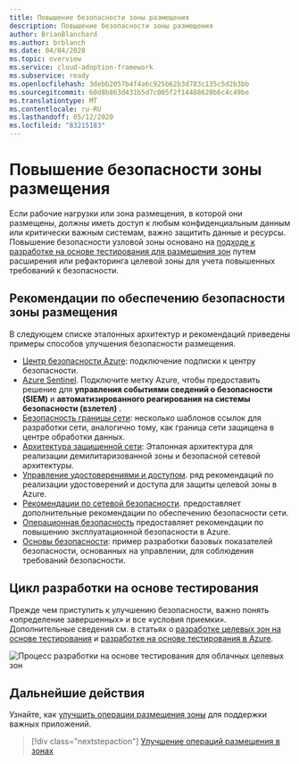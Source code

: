 ```yaml
---
title: Повышение безопасности зоны размещения
description: Повышение безопасности зоны размещения
author: BrianBlanchard
ms.author: brblanch
ms.date: 04/04/2020
ms.topic: overview
ms.service: cloud-adoption-framework
ms.subservice: ready
ms.openlocfilehash: 3debb2057b4f4a6c925b62b3d783c135c5d2b3bb
ms.sourcegitcommit: 60d8b863d431b5d7c005f2f14488620b6c4c49be
ms.translationtype: MT
ms.contentlocale: ru-RU
ms.lasthandoff: 05/12/2020
ms.locfileid: "83215183"
---
```

<!-- cSpell:ignore SIEM -->

# <a name="improve-landing-zone-security"></a>Повышение безопасности зоны размещения

Если рабочие нагрузки или зона размещения, в которой они размещены, должны иметь доступ к любым конфиденциальным данным или критически важным системам, важно защитить данные и ресурсы. Повышение безопасности узловой зоны основано на [подходе к разработке на основе тестирования для размещения зон](./test-driven-development.md) путем расширения или рефакторинга целевой зоны для учета повышенных требований к безопасности.

## <a name="landing-zone-security-best-practices"></a>Рекомендации по обеспечению безопасности зоны размещения

В следующем списке эталонных архитектур и рекомендаций приведены примеры способов улучшения безопасности размещения.

- [Центр безопасности Azure](https://docs.microsoft.com/azure/security-center/security-center-get-started?toc=/azure/cloud-adoption-framework/toc.json&bc=/azure/cloud-adoption-framework/_bread/toc.json): подключение подписки к центру безопасности.
- [Azure Sentinel](https://docs.microsoft.com/azure/sentinel/quickstart-onboard?toc=/azure/cloud-adoption-framework/toc.json&bc=/azure/cloud-adoption-framework/_bread/toc.json). Подключите метку Azure, чтобы предоставить решение для **управления событиями сведений о безопасности (SIEM)** и **автоматизированного реагирования на системы безопасности (взлетел)** .
- [Безопасность границы сети](../../reference/networking-vdc.md): несколько шаблонов ссылок для разработки сети, аналогично тому, как граница сети защищена в центре обработки данных.
- [Архитектура защищенной сети](https://docs.microsoft.com/azure/architecture/reference-architectures/dmz/secure-vnet-dmz?toc=/azure/cloud-adoption-framework/toc.json&bc=/azure/cloud-adoption-framework/_bread/toc.json): Эталонная архитектура для реализации демилитаризованной зоны и безопасной сетевой архитектуры.
- [Управление удостоверениями и доступом](https://docs.microsoft.com/azure/security/fundamentals/identity-management-best-practices?toc=/azure/cloud-adoption-framework/toc.json&bc=/azure/cloud-adoption-framework/_bread/toc.json). ряд рекомендаций по реализации удостоверений и доступа для защиты целевой зоны в Azure.
- [Рекомендации по сетевой безопасности](https://docs.microsoft.com/azure/security/fundamentals/network-best-practices?toc=/azure/cloud-adoption-framework/toc.json&bc=/azure/cloud-adoption-framework/_bread/toc.json). предоставляет дополнительные рекомендации по обеспечению безопасности сети.
- [Операционная безопасность](https://docs.microsoft.com/azure/security/fundamentals/operational-best-practices?toc=/azure/cloud-adoption-framework/toc.json&bc=/azure/cloud-adoption-framework/_bread/toc.json) предоставляет рекомендации по повышению эксплуатационной безопасности в Azure.
- [Основы безопасности](../../govern/guides/complex/security-baseline-improvement.md#incremental-improvement-of-the-best-practices): пример разработки базовых показателей безопасности, основанных на управлении, для соблюдения требований безопасности.

## <a name="test-driven-development-cycle"></a>Цикл разработки на основе тестирования

Прежде чем приступить к улучшению безопасности, важно понять «определение завершенных» и все «условия приемки». Дополнительные сведения см. в статьях о [разработке целевых зон на основе тестирования](./test-driven-development.md) и [разработке на основе тестирования в Azure](./azure-test-driven-development.md).

![Процесс разработки на основе тестирования для облачных целевых зон](../../_images/ready/test-driven-development-process.png)

## <a name="next-steps"></a>Дальнейшие действия

Узнайте, как [улучшить операции размещения зоны](./landing-zone-operations.md) для поддержки важных приложений.

> [!div class="nextstepaction"]
> [Улучшение операций размещения в зонах](./landing-zone-operations.md)
